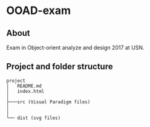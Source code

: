 # OOAD-exam
## About
Exam in Object-orient analyze and design 2017 at USN. 

## Project and folder structure 
```
project
│   README.md
│   index.html
│ 
├───src (Visual Paradigm files)
│   
│
└── dist (svg files)
```